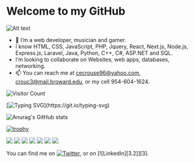 # Welcome to my GitHub
![Alt text](https://github.com/curtcurt69/curtcurt69/blob/main/header.png)
- 👀 I’m a web developer, musician and gamer.
- I know  HTML, CSS, JavaScript, PHP, Jquery, React, Next.js, Node.js, Express.js, Laravel, Java, Python, C++, C#, ASP.NET and SQL.
- I’m looking to collaborate on Websites, web apps, databases, networking.
- 📫 You can reach me at cecrouse96@yahoo.com, crouc3@mail.broward.edu, or my cell 954-604-1624.

<!---
curtcurt69/curtcurt69 is a ✨ special ✨ repository because its `README.md` (this file) appears on your GitHub profile.
You can click the Preview link to take a look at your changes.
--->
![Visitor Count](https://profile-counter.glitch.me/curtcurt69/count.svg)

[![Typing SVG](https://readme-typing-svg.herokuapp.com?color=%23C21717&lines=Coding+is+love%2C+coding+is+life.)](https://git.io/typing-svg)

![Anurag's GitHub stats](https://github-readme-stats.vercel.app/api?username=curtcurt69&show_icons=true&theme=radical)

[![trophy](https://github-profile-trophy.vercel.app/?username=curtcurt69&theme=onedark)](https://github.com/ryo-ma/github-profile-trophy)

![](https://img.shields.io/badge/OS-Windows-informational?style=flat&logo=<LOGO_NAME>&logoColor=white&color=blue) ![](https://img.shields.io/badge/Editor-PHPStorm-informational?style=flat&logo=<LOGO_NAME>&logoColor=white&color=orange) ![](https://img.shields.io/badge/Code-JavaScript-informational?style=flat&logo=<LOGO_NAME>&logoColor=white&color=yellow) ![](https://img.shields.io/badge/Code-PHP-informational?style=flat&logo=<LOGO_NAME>&logoColor=white&color=blueviolet) ![](https://img.shields.io/badge/Code-React-informational?style=flat&logo=<LOGO_NAME>&logoColor=white&color=blue) ![](https://img.shields.io/badge/Code-Laravel-informational?style=flat&logo=<LOGO_NAME>&logoColor=white&color=purple) ![](https://img.shields.io/badge/Tools-Docker-informational?style=flat&logo=<LOGO_NAME>&logoColor=white&color=2bbc8a)

You can find me on [![Twitter][1.2]][1], or on [![LinkedIn][3.2]][3].

[1.2]: http://i.imgur.com/wWzX9uB.png (twitter icon without padding)
[2.2]: https://raw.githubusercontent.com/MartinHeinz/MartinHeinz/master/linkedin-3-16.png (LinkedIn icon without padding)

[1]: https://twitter.com/youngwheelz
[2]: https://www.linkedin.com/in/crouse-curtis/
